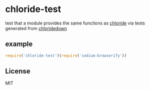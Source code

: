 # chloride-test

test that a module provides the same functions
as [chloride](https://github.com/dominictarr/chloride)
via tests generated from [chloridedown](https://github.com/dominictarr/chloridedown)

## example

``` js
require('chloride-test')(require('sodium-browserify'))
```


## License

MIT
